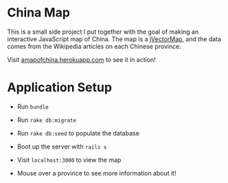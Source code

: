 # China Map

This is a small side project I put together with the goal of making an interactive JavaScript map of China. The map is a [jVectorMap](http://jvectormap.com/), and the data comes from the Wikipedia articles on each Chinese province.

Visit [amapofchina.herokuapp.com](http://amapofchina.herokuapp.com/) to see it in action!

# Application Setup

* Run `bundle`

* Run `rake db:migrate`

* Run `rake db:seed` to populate the database

* Boot up the server with `rails s`

* Visit `localhost:3000` to view the map

* Mouse over a province to see more information about it! 
